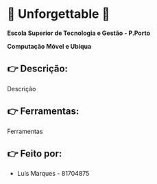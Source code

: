 # :bell: Unforgettable :bell:

**Escola Superior de Tecnologia e Gestão - P.Porto**

**Computação Móvel e Ubíqua**

## :point_right: Descrição:
Descrição


## :point_right: Ferramentas:
Ferramentas


## :point_right: Feito por:

- Luís Marques - 81704875